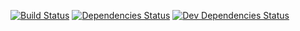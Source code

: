 [![Build Status](https://travis-ci.org/pgremo/wallet.png?branch=master)](https://travis-ci.org/pgremo/wallet)
[![Dependencies Status](https://david-dm.org/pgremo/wallet.png)](https://david-dm.org/pgremo/wallet)
[![Dev Dependencies Status](https://david-dm.org/pgremo/wallet/dev-status.png)](https://david-dm.org/pgremo/wallet#info=devDependencies)